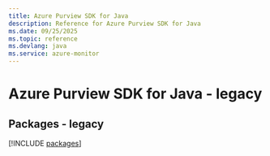 ```yaml
---
title: Azure Purview SDK for Java
description: Reference for Azure Purview SDK for Java
ms.date: 09/25/2025
ms.topic: reference
ms.devlang: java
ms.service: azure-monitor
---
```

# Azure Purview SDK for Java - legacy
## Packages - legacy
[!INCLUDE [packages](purview-index.md)]